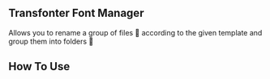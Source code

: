 ## Transfonter Font Manager

Allows you to rename a group of files 📄 according to the given template and group them into folders 📁

## How To Use
